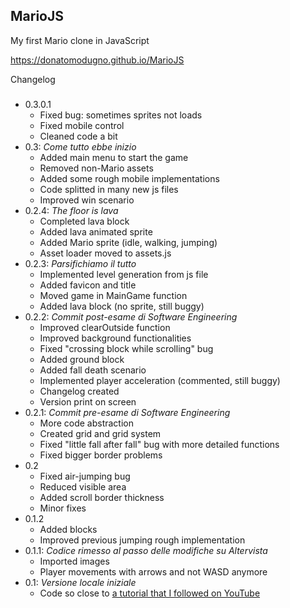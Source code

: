 MarioJS
---
My first Mario clone in JavaScript

https://donatomodugno.github.io/MarioJS

Changelog
###
* 0.3.0.1
    - Fixed bug: sometimes sprites not loads
    - Fixed mobile control
    - Cleaned code a bit
* 0.3: _Come tutto ebbe inizio_
    - Added main menu to start the game
    - Removed non-Mario assets
    - Added some rough mobile implementations
    - Code splitted in many new js files
    - Improved win scenario
* 0.2.4: _The floor is lava_
    - Completed lava block
    - Added lava animated sprite
    - Added Mario sprite (idle, walking, jumping)
    - Asset loader moved to assets.js
* 0.2.3: _Parsifichiamo il tutto_
    - Implemented level generation from js file
    - Added favicon and title
    - Moved game in MainGame function
    - Added lava block (no sprite, still buggy)
* 0.2.2: _Commit post-esame di Software Engineering_
    - Improved clearOutside function
    - Improved background functionalities
    - Fixed "crossing block while scrolling" bug
    - Added ground block
    - Added fall death scenario
    - Implemented player acceleration (commented, still buggy)
    - Changelog created
    - Version print on screen
* 0.2.1: _Commit pre-esame di Software Engineering_
    - More code abstraction
    - Created grid and grid system
    - Fixed "little fall after fall" bug with more detailed functions
    - Fixed bigger border problems
* 0.2
    - Fixed air-jumping bug
    - Reduced visible area
    - Added scroll border thickness
    - Minor fixes
* 0.1.2
    - Added blocks
    - Improved previous jumping rough implementation
* 0.1.1: _Codice rimesso al passo delle modifiche su Altervista_
    - Imported images
    - Player movements with arrows and not WASD anymore
* 0.1: _Versione locale iniziale_
    - Code so close to [a tutorial that I followed on YouTube](https://www.youtube.com/watch?v=4q2vvZn5aoo)